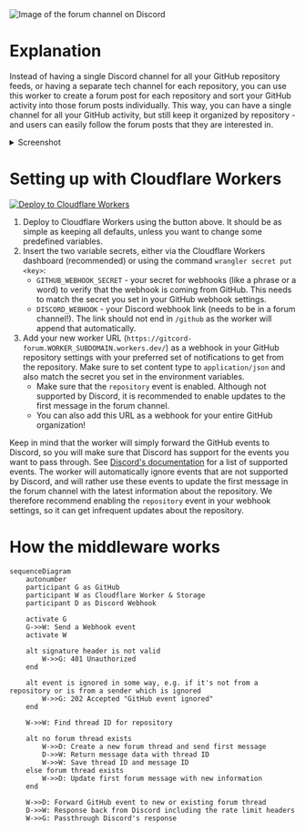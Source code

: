 <picture>
  <source media="(prefers-color-scheme: dark)" srcset="https://socialify.git.ci/biaw/gitcord-forum/image?custom_language=Discord&description=1&font=Inter&forks=1&language=1&name=1&owner=1&pattern=Plus&stargazers=1&theme=Dark">
  <img alt="Image of the forum channel on Discord" src="https://socialify.git.ci/biaw/gitcord-forum/image?custom_language=Discord&description=1&font=Inter&forks=1&language=1&name=1&owner=1&pattern=Plus&stargazers=1&theme=Light">
</picture>

# Explanation

Instead of having a single Discord channel for all your GitHub repository feeds, or having a separate tech channel for each repository, you can use this worker to create a forum post for each repository and sort your GitHub activity into those forum posts individually. This way, you can have a single channel for all your GitHub activity, but still keep it organized by repository - and users can easily follow the forum posts that they are interested in.

<details>
  <summary>Screenshot</summary>

  <picture>
    <source media="(prefers-color-scheme: dark)" srcset="https://user-images.githubusercontent.com/10573728/206237592-9104b964-74d6-4a29-a2ab-f36dc400481c.png">
    <img alt="Image of the forum channel on Discord" src="https://user-images.githubusercontent.com/10573728/206237630-b76efa8e-68a2-498d-9463-edfe3d75f58a.png">
  </picture>
</details>

# Setting up with Cloudflare Workers

[![Deploy to Cloudflare Workers](https://deploy.workers.cloudflare.com/button)](https://deploy.workers.cloudflare.com/?url=https://github.com/biaw/gitcord-forum)

1. Deploy to Cloudflare Workers using the button above. It should be as simple as keeping all defaults, unless you want to change some predefined variables.
2. Insert the two variable secrets, either via the Cloudflare Workers dashboard (recommended) or using the command `wrangler secret put <key>`:
    * `GITHUB_WEBHOOK_SECRET` - your secret for webhooks (like a phrase or a word) to verify that the webhook is coming from GitHub. This needs to match the secret you set in your GitHub webhook settings.
    * `DISCORD_WEBHOOK` - your Discord webhook link (needs to be in a forum channel!). The link should not end in `/github` as the worker will append that automatically.
3. Add your new worker URL (`https://gitcord-forum.WORKER_SUBDOMAIN.workers.dev/`) as a webhook in your GitHub repository settings with your preferred set of notifications to get from the repository. Make sure to set content type to `application/json` and also match the secret you set in the environment variables.
    * Make sure that the `repository` event is enabled. Although not supported by Discord, it is recommended to enable updates to the first message in the forum channel.
    * You can also add this URL as a webhook for your entire GitHub organization!

Keep in mind that the worker will simply forward the GitHub events to Discord, so you will make sure that Discord has support for the events you want to pass through. See [Discord's documentation](https://discord.com/developers/docs/resources/webhook#execute-githubcompatible-webhook) for a list of supported events. The worker will automatically ignore events that are not supported by Discord, and will rather use these events to update the first message in the forum channel with the latest information about the repository. We therefore recommend enabling the `repository` event in your webhook settings, so it can get infrequent updates about the repository.

# How the middleware works

```mermaid
sequenceDiagram
    autonumber
    participant G as GitHub
    participant W as Cloudflare Worker & Storage
    participant D as Discord Webhook

    activate G
    G->>W: Send a Webhook event
    activate W

    alt signature header is not valid
        W->>G: 401 Unauthorized
    end

    alt event is ignored in some way, e.g. if it's not from a repository or is from a sender which is ignored
        W->>G: 202 Accepted "GitHub event ignored"
    end

    W->>W: Find thread ID for repository

    alt no forum thread exists
        W->>D: Create a new forum thread and send first message
        D->>W: Return message data with thread ID
        W->>W: Save thread ID and message ID
    else forum thread exists
        W->>D: Update first forum message with new information
    end

    W->>D: Forward GitHub event to new or existing forum thread
    D->>W: Response back from Discord including the rate limit headers
    W->>G: Passthrough Discord's response
```

